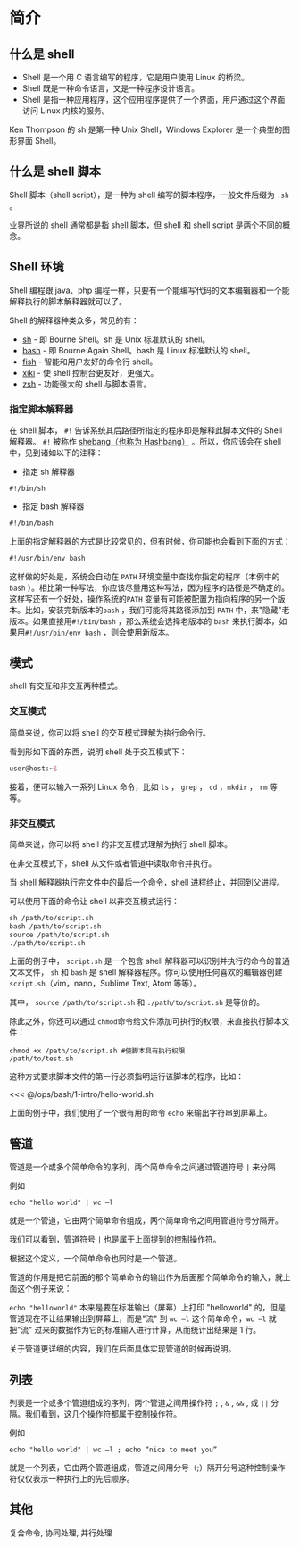 # 简介

## 什么是 shell

- Shell 是一个用 C 语言编写的程序，它是用户使用 Linux 的桥梁。
- Shell 既是一种命令语言，又是一种程序设计语言。
- Shell 是指一种应用程序，这个应用程序提供了一个界面，用户通过这个界面访问 Linux 内核的服务。

Ken Thompson 的 sh 是第一种 Unix Shell，Windows Explorer 是一个典型的图形界面 Shell。

## 什么是 shell 脚本

Shell 脚本（shell script），是一种为 shell 编写的脚本程序，一般文件后缀为 `.sh` 。

业界所说的 shell 通常都是指 shell 脚本，但 shell 和 shell script 是两个不同的概念。

## Shell 环境

Shell 编程跟 java、php 编程一样，只要有一个能编写代码的文本编辑器和一个能解释执行的脚本解释器就可以了。

Shell 的解释器种类众多，常见的有：

- [sh](https://www.gnu.org/software/bash/) - 即 Bourne Shell。sh 是 Unix 标准默认的 shell。
- [bash](https://www.gnu.org/software/bash/) - 即 Bourne Again Shell。bash 是 Linux 标准默认的 shell。
- [fish](https://fishshell.com/) - 智能和用户友好的命令行 shell。
- [xiki](http://xiki.org/) - 使 shell 控制台更友好，更强大。
- [zsh](http://www.zsh.org/) - 功能强大的 shell 与脚本语言。

### 指定脚本解释器

在 shell 脚本， `#!` 告诉系统其后路径所指定的程序即是解释此脚本文件的 Shell 解释器。 `#!` 被称作 [shebang（也称为 Hashbang）](https://zh.wikipedia.org/wiki/Shebang)
。所以，你应该会在 shell 中，见到诸如以下的注释：

- 指定 sh 解释器

```shell
#!/bin/sh
```

- 指定 bash 解释器

```latex
#!/bin/bash
```

上面的指定解释器的方式是比较常见的，但有时候，你可能也会看到下面的方式：

```latex
#!/usr/bin/env bash
```

这样做的好处是，系统会自动在 `PATH` 环境变量中查找你指定的程序（本例中的 `bash`
）。相比第一种写法，你应该尽量用这种写法，因为程序的路径是不确定的。这样写还有一个好处，操作系统的`PATH`
变量有可能被配置为指向程序的另一个版本。比如，安装完新版本的`bash` ，我们可能将其路径添加到 `PATH` 中，来"隐藏"老版本。如果直接用`#!/bin/bash`
，那么系统会选择老版本的 `bash` 来执行脚本，如果用`#!/usr/bin/env bash` ，则会使用新版本。

## 模式

shell 有交互和非交互两种模式。

### 交互模式

简单来说，你可以将 shell 的交互模式理解为执行命令行。

看到形如下面的东西，说明 shell 处于交互模式下：

```latex
user@host:~$
```

接着，便可以输入一系列 Linux 命令，比如 `ls` ， `grep` ， `cd` ，`mkdir` ， `rm` 等等。

### 非交互模式

简单来说，你可以将 shell 的非交互模式理解为执行 shell 脚本。

在非交互模式下，shell 从文件或者管道中读取命令并执行。

当 shell 解释器执行完文件中的最后一个命令，shell 进程终止，并回到父进程。

可以使用下面的命令让 shell 以非交互模式运行：

```latex
sh /path/to/script.sh
bash /path/to/script.sh
source /path/to/script.sh
./path/to/script.sh
```

上面的例子中， `script.sh` 是一个包含 shell 解释器可以识别并执行的命令的普通文本文件， `sh` 和 `bash` 是 shell
解释器程序。你可以使用任何喜欢的编辑器创建 `script.sh`（vim，nano，Sublime Text, Atom 等等）。

其中， `source /path/to/script.sh` 和 `./path/to/script.sh` 是等价的。

除此之外，你还可以通过 `chmod`命令给文件添加可执行的权限，来直接执行脚本文件：

```shell
chmod +x /path/to/script.sh #使脚本具有执行权限
/path/to/test.sh
```

这种方式要求脚本文件的第一行必须指明运行该脚本的程序，比如：

<<< @/ops/bash/1-intro/hello-world.sh


上面的例子中，我们使用了一个很有用的命令 `echo` 来输出字符串到屏幕上。


## 管道

管道是一个或多个简单命令的序列，两个简单命令之间通过管道符号 `|` 来分隔

例如

```shell
echo "hello world" | wc –l
```

就是一个管道，它由两个简单命令组成，两个简单命令之间用管道符号分隔开。

我们可以看到，管道符号 `|` 也是属于上面提到的控制操作符。

根据这个定义，一个简单命令也同时是一个管道。

管道的作用是把它前面的那个简单命令的输出作为后面那个简单命令的输入，就上面这个例子来说：

`echo "helloworld"` 本来是要在标准输出（屏幕）上打印 "helloworld"  的，但是管道现在不让结果输出到屏幕上，而是"流" 到 `wc –l` 这个简单命令，`wc –l` 就把"流"
过来的数据作为它的标准输入进行计算，从而统计出结果是 1 行。

关于管道更详细的内容，我们在后面具体实现管道的时候再说明。

## 列表

列表是一个或多个管道组成的序列，两个管道之间用操作符 `;` , `&` , `&&` , 或 `||` 分隔。我们看到，这几个操作符都属于控制操作符。

例如

```shell
echo "hello world" | wc –l ; echo “nice to meet you”
```

就是一个列表，它由两个管道组成，管道之间用分号（;）隔开分号这种控制操作符仅仅表示一种执行上的先后顺序。

## 其他

复合命令, 协同处理, 并行处理
